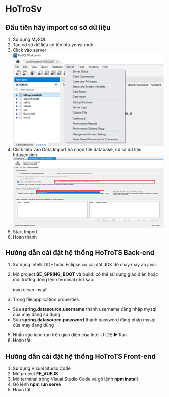 # HoTroSv
## Đầu tiên hãy import cơ sỡ dữ liệu
1. Sử dụng MySQL
2. Tạo cơ sở dữ liệu có tên httuyensinhdb
3. Click vào server ![Alt text](image.png)
4. Click tiếp vào Data Import Và chọn file database, cơ sở dữ liệu httuyensinh ![Alt text](image-1.png)
5. Start Import
6. Hoàn thành
## Hướng dẫn cài đặt hệ thống HoTroTS Back-end
1. Sử dụng IntelliJ IDE hoặc Eclipse có cài đặt JDK để chạy máy ảo java.
2. Mở project **BE_SPRING_BOOT** và build. có thể sử dụng giao diện hoặc môi trường dòng lệnh terminal như sau:

    mvn clean install

3. Trong file application.properties

- Sửa **spring.datasource.username** thành username đăng nhập mysql của máy đang sử dụng 
- Sửa **spring.datasource.password** thành password đăng nhập mysql của máy đang dùng   
5. Nhấn vào icon run trên giao diện của IntelliJ IDE ▶️ Run 
6. Hoàn tất
## Hướng dẫn cài đặt hệ thống HoTroTS Front-end
1. Sử dụng Visual Studio Code
2. Mở project **FE_VUEJS** 
3. Mở terminal trong Visual Studio Code và gõ lệnh **npm install**
4. Gõ lệnh **npm run serve**
5. Hoàn tất